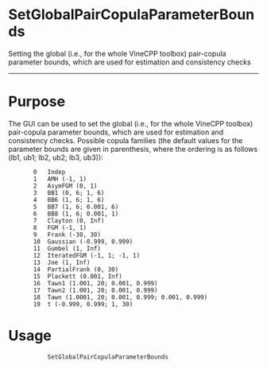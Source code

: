 # SetGlobalPairCopulaParameterBounds

Setting the global (i.e., for the whole VineCPP toolbox) pair-copula parameter bounds, which are used for estimation and consistency checks

---
# Purpose
The GUI can be used to set the global (i.e., for the whole VineCPP
        toolbox) pair-copula parameter bounds, which are used for
        estimation and consistency checks. Possible copula families (the
        default values for the parameter bounds are given in parenthesis,
        where the ordering is as follows (lb1, ub1; lb2, ub2; lb3, ub3)):

           0   Indep
           1   AMH (-1, 1)
           2   AsymFGM (0, 1)
           3   BB1 (0, 6; 1, 6)
           4   BB6 (1, 6; 1, 6)
           5   BB7 (1, 6; 0.001, 6)
           6   BB8 (1, 6; 0.001, 1)
           7   Clayton (0, Inf)
           8   FGM (-1, 1)
           9   Frank (-30, 30)
           10  Gaussian (-0.999, 0.999)
           11  Gumbel (1, Inf)
           12  IteratedFGM (-1, 1; -1, 1)
           13  Joe (1, Inf)
           14  PartialFrank (0, 30)
           15  Plackett (0.001, Inf)
           16  Tawn1 (1.001, 20; 0.001, 0.999)
           17  Tawn2 (1.001, 20; 0.001, 0.999)
           18  Tawn (1.0001, 20; 0.001, 0.999; 0.001, 0.999)
           19  t (-0.999, 0.999; 1, 30)


# Usage
               SetGlobalPairCopulaParameterBounds
